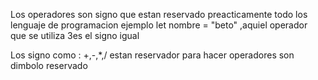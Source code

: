 Los operadores son signo que estan reservado preacticamente todo los lenguaje de programacion
ejemplo
let nombre = "beto" ,aquiel operador que se utiliza 3es el signo igual 

Los signo como : +,-,*,/ estan reservador para hacer operadores son dimbolo reservado

